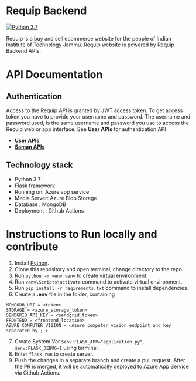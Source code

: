 # Requip Backend
[![Python 3.7](https://img.shields.io/badge/python-3.7+-blue.svg)](https://www.python.org/downloads/release/python-370/)

Requip is a buy and sell ecommerce website for the people of Indian Institute of Technology Jammu. Requip website is powered by Requip Backend APIs.

# API Documentation

## Authentication
Access to the Requip API is granted by JWT access token. To get access token you have to provide your username and password. The username and password used, is the same username and password you use to access the Recuip web or app interface. See **User APIs** for authentication API

- **[User APIs](/docs/user.md)**
- **[Saman APIs](/docs/saman.md)**

## Technology stack

- Python 3.7
- Flask framework
- Running on: Azure app service
- Media Server: Azure Blob Storage
- Database : MongoDB
- Deployment : Github Actions
    
# Instructions to Run locally and contribute
1. Install [Python](https://www.python.org/downloads/).
2. Clone this repository and open terminal, change directory to the repo.
3. Run `python -m venv venv` to create virtual environment.
4. Run `venv\Scripts\activate` command to activate virtual environment.
5. Run `pip install -r reqirements.txt` command to install dependencies.
6. Create a **.env** file in the folder, containing

```
MONGODB_URI = <token>
STORAGE = <azure_storage_token>
SENDGRID_API_KEY = <sendgrid_token>
FRONTEND = <frontend_location>
AZURE_COMPUTER_VISION = <Azure computer vision endpoint and key seperated by ; >
```
7. Create System Var `$env:FLASK_APP="application.py"`, `$env:FLASK_DEBUG=1` using terminal.
8. Enter `flask run` to create server.
9. Push the changes in a separate branch and create a pull request. After the PR is merged, it will be automatically deployed to Azure App Service via Github Actions.

